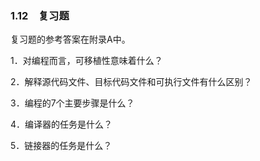 ### 1.12　复习题

复习题的参考答案在附录A中。

1．对编程而言，可移植性意味着什么？

2．解释源代码文件、目标代码文件和可执行文件有什么区别？

3．编程的7个主要步骤是什么？

4．编译器的任务是什么？

5．链接器的任务是什么？

